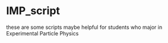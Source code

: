# IMP_script
these are some scripts maybe helpful for students who major in Experimental Particle Physics
